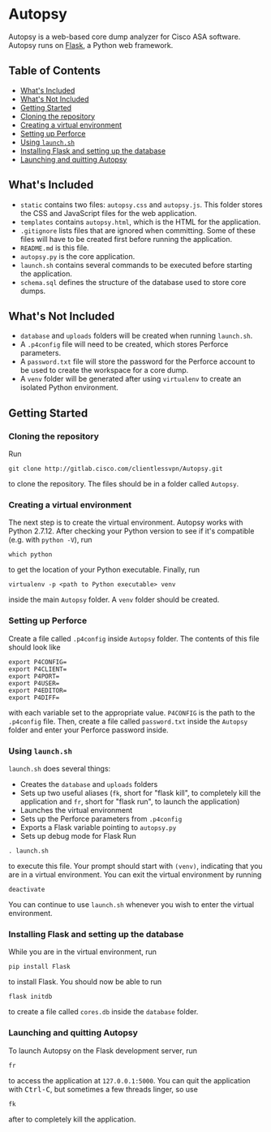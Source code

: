 # Autopsy

Autopsy is a web-based core dump analyzer for Cisco ASA software. Autopsy runs on [Flask](http://flask.pocoo.org/docs/0.11/), a Python web framework.

## Table of Contents

* [What's Included](#whats-included)
* [What's Not Included](#whats-not-included)
* [Getting Started](#getting-started)
 * [Cloning the repository](#cloning-the-repository)
 * [Creating a virtual environment](#creating-a-virtual-environment)
 * [Setting up Perforce](#setting-up-perforce)
 * [Using `launch.sh`](#using-launchsh)
 * [Installing Flask and setting up the database](#installing-flask-and-setting-up-the-database)
 * [Launching and quitting Autopsy](#launching-and-quitting-autopsy)

## What's Included

* `static` contains two files: `autopsy.css` and `autopsy.js`. This folder stores the CSS and JavaScript files for the web application.
* `templates` contains `autopsy.html`, which is the HTML for the application.
* `.gitignore` lists files that are ignored when committing. Some of these files will have to be created first before running the application.
* `README.md` is this file.
* `autopsy.py` is the core application.
* `launch.sh` contains several commands to be executed before starting the application.
* `schema.sql` defines the structure of the database used to store core dumps.

## What's Not Included

* `database` and `uploads` folders will be created when running `launch.sh`.
* A `.p4config` file will need to be created, which stores Perforce parameters.
* A `password.txt` file will store the password for the Perforce account to be used to create the workspace for a core dump.
* A `venv` folder will be generated after using `virtualenv` to create an isolated Python environment.

## Getting Started

### Cloning the repository

Run
```
git clone http://gitlab.cisco.com/clientlessvpn/Autopsy.git
```
to clone the repository. The files should be in a folder called `Autopsy`.

### Creating a virtual environment

The next step is to create the virtual environment. Autopsy works with Python 2.7.12. After checking your Python version to see if it's compatible (e.g. with `python -V`), run
```
which python
```
to get the location of your Python executable. Finally, run
```
virtualenv -p <path to Python executable> venv
```
inside the main `Autopsy` folder. A `venv` folder should be created.

### Setting up Perforce

Create a file called `.p4config` inside `Autopsy` folder. The contents of this file should look like
```
export P4CONFIG=
export P4CLIENT=
export P4PORT=
export P4USER=
export P4EDITOR=
export P4DIFF=
```
with each variable set to the appropriate value. `P4CONFIG` is the path to the `.p4config` file. Then, create a file called `password.txt` inside the `Autopsy` folder and enter your Perforce password inside.

### Using `launch.sh`

`launch.sh` does several things:
* Creates the `database` and `uploads` folders
* Sets up two useful aliases (`fk`, short for "flask kill", to completely kill the application and `fr`, short for "flask run", to launch the application)
* Launches the virtual environment
* Sets up the Perforce parameters from `.p4config`
* Exports a Flask variable pointing to `autopsy.py`
* Sets up debug mode for Flask
Run
```
. launch.sh
```
to execute this file. Your prompt should start with `(venv)`, indicating that you are in a virtual environment. You can exit the virtual environment by running
```
deactivate
```
You can continue to use `launch.sh` whenever you wish to enter the virtual environment.

### Installing Flask and setting up the database

While you are in the virtual environment, run
```
pip install Flask
```
to install Flask. You should now be able to run
```
flask initdb
```
to create a file called `cores.db` inside the `database` folder.

### Launching and quitting Autopsy

To launch Autopsy on the Flask development server, run
```
fr
```
to access the application at `127.0.0.1:5000`. You can quit the application with <kbd>Ctrl-C</kbd>, but sometimes a few threads linger, so use
```
fk
```
after to completely kill the application.